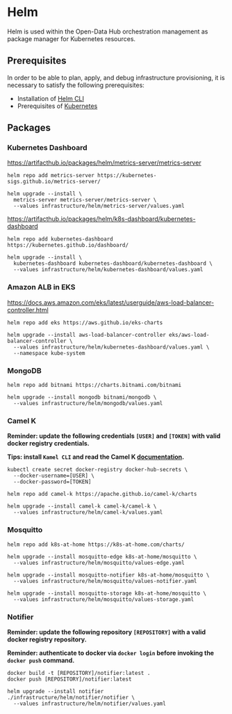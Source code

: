 # Helm

Helm is used within the Open-Data Hub orchestration management as package manager for Kubernetes resources.

## Prerequisites

In order to be able to plan, apply, and debug infrastructure provisioning, it is necessary to satisfy the following prerequisites:

- Installation of [Helm CLI](https://helm.sh/docs/intro/install/)
- Prerequisites of [Kubernetes](kubernetes.md#Prerequisites)

## Packages

### Kubernetes Dashboard

https://artifacthub.io/packages/helm/metrics-server/metrics-server

```
helm repo add metrics-server https://kubernetes-sigs.github.io/metrics-server/
```

```
helm upgrade --install \
  metrics-server metrics-server/metrics-server \
  --values infrastructure/helm/metrics-server/values.yaml
```

https://artifacthub.io/packages/helm/k8s-dashboard/kubernetes-dashboard

```
helm repo add kubernetes-dashboard https://kubernetes.github.io/dashboard/
```

```
helm upgrade --install \
  kubernetes-dashboard kubernetes-dashboard/kubernetes-dashboard \
  --values infrastructure/helm/kubernetes-dashboard/values.yaml
```

### Amazon ALB in EKS

https://docs.aws.amazon.com/eks/latest/userguide/aws-load-balancer-controller.html

```
helm repo add eks https://aws.github.io/eks-charts
```

```
helm upgrade --install aws-load-balancer-controller eks/aws-load-balancer-controller \
  --values infrastructure/helm/kubernetes-dashboard/values.yaml \
  --namespace kube-system
```

### MongoDB

```
helm repo add bitnami https://charts.bitnami.com/bitnami
```

```
helm upgrade --install mongodb bitnami/mongodb \
  --values infrastructure/helm/mongodb/values.yaml
```

### Camel K

**Reminder: update the following credentials `[USER]` and `[TOKEN]` with valid docker registry credentials.**

**Tips: install `Kamel CLI` and read the Camel K [documentation](https://camel.apache.org/camel-k/1.9.x/running/running.html).**

```
kubectl create secret docker-registry docker-hub-secrets \
  --docker-username=[USER] \
  --docker-password=[TOKEN]
```

```
helm repo add camel-k https://apache.github.io/camel-k/charts
```

```
helm upgrade --install camel-k camel-k/camel-k \
  --values infrastructure/helm/camel-k/values.yaml
```


### Mosquitto

```
helm repo add k8s-at-home https://k8s-at-home.com/charts/
```

```
helm upgrade --install mosquitto-edge k8s-at-home/mosquitto \
  --values infrastructure/helm/mosquitto/values-edge.yaml

helm upgrade --install mosquitto-notifier k8s-at-home/mosquitto \
  --values infrastructure/helm/mosquitto/values-notifier.yaml

helm upgrade --install mosquitto-storage k8s-at-home/mosquitto \
  --values infrastructure/helm/mosquitto/values-storage.yaml
```

### Notifier

**Reminder: update the following repository `[REPOSITORY]` with a valid docker registry repository.**

**Reminder: authenticate to docker via `docker login` before invoking the `docker push` command.**

```
docker build -t [REPOSITORY]/notifier:latest .
docker push [REPOSITORY]/notifier:latest
```

```
helm upgrade --install notifier ./infrastructure/helm/notifier/notifier \
  --values infrastructure/helm/notifier/values.yaml
```
